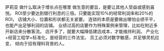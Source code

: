 萨莉亚
做什么取决于增长点在哪里
做生意的要旨，是要让其他人受益或感到喜悦。
ROI至少要达到银行利息的三倍。只要能实现10%的经常利润率和20%的ROI，
店铺大小、位置和形状都无关紧要。
连锁的本质是要做出哪怕业绩平平，也能产出足够利润的店铺。
业绩过高的店要作为特殊案例来管理，比如在附近多开新店来分散客流。
店开多了，就要大幅降低建店成本，才能维持利润。
产业化+经营工程学+标准化，是经营的三件法宝。
员工必须对数字敏感，并足够灵机应变，
倾向于招有理科背景的人。